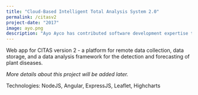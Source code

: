 ```yaml
---
title: "Cloud-Based Intelligent Total Analysis System 2.0"
permalink: /citasv2
project-date: "2017"
image: ayo.png
description: "Ayo Ayco has contributed software development expertise to UPLB, DOST, Infor, and various government-funded projects such as University of the Philippines’ National Operational Assessment of Hazards and Ateneo’s Cloud-Based Intelligent Total Analysis System."
---
```

Web app for CITAS version 2 - a platform for remote data collection, data storage, and a data analysis framework for the detection and forecasting of plant diseases.

*More details about this project will be added later.*

Technologies: NodeJS, Angular, ExpressJS, Leaflet, Highcharts
